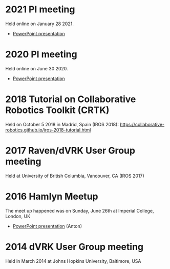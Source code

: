 # 2021 PI meeting

Held online on January 28 2021.

* [PowerPoint presentation](https://dvrk.lcsr.jhu.edu/downloads/presentations/dVRK_2.0_2021_01.pptx)

# 2020 PI meeting

Held online on June 30 2020.

* [PowerPoint presentation](https://dvrk.lcsr.jhu.edu/downloads/presentations//dVRK_2.0_2020_06.pptx)

# 2018 Tutorial on Collaborative Robotics Toolkit (CRTK)

Held on October 5 2018 in Madrid, Spain (IROS 2018): https://collaborative-robotics.github.io/iros-2018-tutorial.html

# 2017 Raven/dVRK User Group meeting

Held at University of British Columbia, Vancouver, CA (IROS 2017)

# 2016 Hamlyn Meetup

The meet up happened was on Sunday, June 26th at Imperial College, London, UK

* [PowerPoint presentation](https://dvrk.lcsr.jhu.edu/downloads/presentations/dVRK-Hamlyn-2016-user-meetup-no-video.pptx) (Anton)

# 2014 dVRK User Group meeting

Held in March 2014 at Johns Hopkins University, Baltimore, USA



